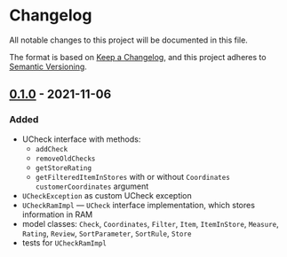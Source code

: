 # Changelog

All notable changes to this project will be documented in this file.

The format is based on [Keep a Changelog](https://keepachangelog.com/en/1.0.0/),
and this project adheres to [Semantic Versioning](https://semver.org/spec/v2.0.0.html).

## [0.1.0] - 2021-11-06

### Added
- UCheck interface with methods:
   * `addCheck`
   * `removeOldChecks`
   * `getStoreRating`
   * `getFilteredItemInStores` with or without `Coordinates customerCoordinates` argument
- `UCheckException` as custom UCheck exception
- `UCheckRamImpl` &mdash; `UCheck` interface implementation, which stores information in RAM
- model classes: `Check`, `Coordinates`, `Filter`, `Item`, `ItemInStore`, `Measure`, `Rating`, `Review`, `SortParameter`, `SortRule`, `Store`
- tests for `UCheckRamImpl`

<!-- [unreleased]: https://github.com/DLochmelis33/UCheck/compare/v0.1.0...HEAD -->
<!-- [0.3.0]: https://github.com/DLochmelis33/UCheck/compare/v0.2.0...v0.3.0 -->
<!-- [0.2.0]: https://github.com/DLochmelis33/UCheck/compare/v0.1.0...v0.2.0 -->
[0.1.0]: https://github.com/DLochmelis33/UCheck/releases/tag/v0.1.0
